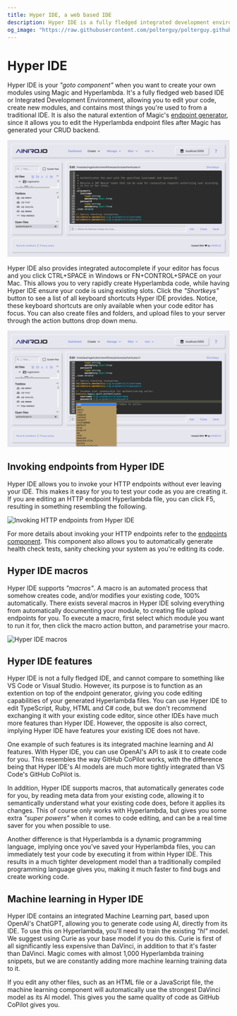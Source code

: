 ```yaml
---
title: Hyper IDE, a web based IDE
description: Hyper IDE is a fully fledged integrated development environment, giving you most important features from other IDEs. Hyper IDE works perfectly on your phone, tablet, computer, or any other device you might have access to with a browser.
og_image: "https://raw.githubusercontent.com/polterguy/polterguy.github.io/master/images/og-hyper-ide-2.jpg"
---
```


# Hyper IDE

Hyper IDE is your _"goto component"_ when you want to create your own modules using Magic and Hyperlambda.
It's a fully fledged web based IDE or Integrated Development Environment, allowing you to edit your code,
create new modules, and contains most things you're used to from a traditional IDE. It is also the natural
extention of Magic's [endpoint generator](/documentation/magic/components/crudifier/backend/), since it
allows you to edit the Hyperlambda endpoint files after Magic has generated your CRUD backend.

![Editing a file in Hyper IDE](https://raw.githubusercontent.com/polterguy/polterguy.github.io/master/images/og-hyper-ide-2.jpg)

Hyper IDE also provides integrated autocomplete if your editor has focus and you click CTRL+SPACE
in Windows or FN+CONTROL+SPACE on your Mac. This allows you to very rapidly create Hyperlambda code,
while having Hyper IDE ensure your code is using existing slots. Click the _"Shortkeys"_ button to see
a list of all keyboard shortcuts Hyper IDE provides. Notice, these keyboard shortcuts are only available
when your code editor has focus. You can also create files and folders, and upload files to your server
through the action buttons drop down menu.

![Hyper IDE autocomplete](https://raw.githubusercontent.com/polterguy/polterguy.github.io/master/images/hyper-ide-actions.jpg)

## Invoking endpoints from Hyper IDE

Hyper IDE allows you to invoke your HTTP endpoints without ever leaving your IDE. This makes it easy for
you to test your code as you are creating it. If you are editing an HTTP endpoint Hyperlambda file, you can click F5,
resulting in something resembling the following.

![Invoking HTTP endpoints from Hyper IDE](https://raw.githubusercontent.com/polterguy/polterguy.github.io/master/images/hyper-ide-blog.jpg)

For more details about invoking your HTTP endpoints refer to the [endpoints component](/documentation/magic/components/endpoints/).
This component also allows you to automatically generate health check tests, sanity checking your system as you're editing its code.

## Hyper IDE macros

Hyper IDE supports _"macros"_. A macro is an automated
process that somehow creates code, and/or modifies your existing code, 100% automatically. There exists
several macros in Hyper IDE solving everything from automatically documenting your module, to creating file
upload endpoints for you. To execute a macro, first select which module you want to run it for, then click
the macro action button, and parametrise your macro.

![Hyper IDE macros](https://raw.githubusercontent.com/polterguy/polterguy.github.io/master/images/execute-macro.jpg)

## Hyper IDE features

Hyper IDE is not a fully fledged IDE, and cannot compare to something like VS Code or Visual Studio. However,
its purpose is to function as an extention on top of the endpoint generator, giving you code editing capabilities
of your generated Hyperlambda files. You can use Hyper IDE to edit TypeScript, Ruby, HTML and C# code, but we
don't recommend exchanging it with your existing code editor, since other IDEs have much more features than
Hyper IDE. However, the opposite is also correct, implying Hyper IDE have features your existing IDE does not have.

One example of such features is its integrated machine learning and AI features. With Hyper IDE, you can use
OpenAI's API to ask it to create code for you. This resembles the way GitHub CoPilot works, with the difference
being that Hyper IDE's AI models are much more tightly integrated than VS Code's GitHub CoPilot is.

In addition, Hyper IDE supports macros, that automatically generates code for you, by reading meta data
from your existing code, allowing it to semantically understand what your existing code does, before it
applies its changes. This of course only works with Hyperlambda, but gives you some extra _"super powers"_
when it comes to code editing, and can be a real time saver for you when possible to use.

Another difference is that Hyperlambda is a dynamic programming language, implying once you've saved
your Hyperlambda files, you can immediately test your code by executing it from within Hyper IDE.
This results in a much tighter development model than a traditionally compiled programming language
gives you, making it much faster to find bugs and create working code.

## Machine learning in Hyper IDE

Hyper IDE contains an integrated Machine Learning part, based upon OpenAI's ChatGPT, allowing
you to generate code using AI, directly from its IDE. To use this on Hyperlambda, you'll need
to train the existing _"hl"_ model. We suggest using Curie as your base model if you do this.
Curie is first of all significantly less expensive than DaVinci, in addition to that it's
faster than DaVinci. Magic comes with almost 1,000 Hyperlambda training snippets, but we
are constantly adding more machine learning training data to it.

If you edit any other files, such as an HTML file or a JavaScript file, the machine learning
component will automatically use the strongest DaVinci model as its AI model. This gives you
the same quality of code as GitHub CoPilot gives you.

